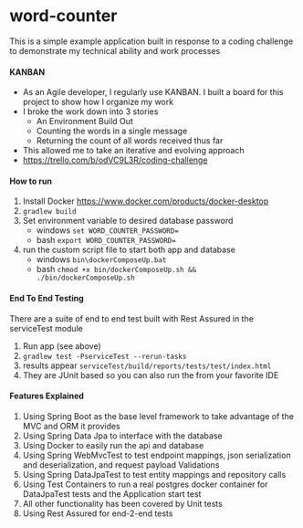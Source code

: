 # word-counter

This is a simple example application built in response to a coding challenge to demonstrate my technical ability and work processes

#### KANBAN
* As an Agile developer, I regularly use KANBAN. I built a board for this project to show how I organize my work
* I broke the work down into 3 stories
    * An Environment Build Out
    * Counting the words in a single message
    * Returning the count of all words received thus far
* This allowed me to take an iterative and evolving approach  
* https://trello.com/b/odVC9L3R/coding-challenge

#### How to run
1. Install Docker https://www.docker.com/products/docker-desktop
2. `gradlew build`
3. Set environment variable to desired database password 
    * windows `set WORD_COUNTER_PASSWORD=`
    * bash `export WORD_COUNTER_PASSWORD=`
4. run the custom script file to start both app and database
    * windows `bin\dockerComposeUp.bat`
    * bash `chmod +x bin/dockerComposeUp.sh && ./bin/dockerComposeUp.sh`

#### End To End Testing
There are a suite of end to end test built with Rest Assured in the serviceTest module
1. Run app (see above)
2. `gradlew test -PserviceTest --rerun-tasks` 
3. results appear `serviceTest/build/reports/tests/test/index.html`
4. They are JUnit based so you can also run the from your favorite IDE

#### Features Explained
1. Using Spring Boot as the base level framework to take advantage of the MVC and ORM it provides
2. Using Spring Data Jpa to interface with the database
3. Using Docker to easily run the api and database
4. Using Spring WebMvcTest to test endpoint mappings, json serialization and deserialization, and request payload Validations
5. Using Spring DataJpaTest to test entity mappings and repository calls
6. Using Test Containers to run a real postgres docker container for DataJpaTest tests and the Application start test
7. All other functionality has been covered by Unit tests
8. Using Rest Assured for end-2-end tests
